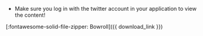 - Make sure you log in with the twitter account in your application to view the content!

[:fontawesome-solid-file-zipper: Bowroll]({{ download_link }})

